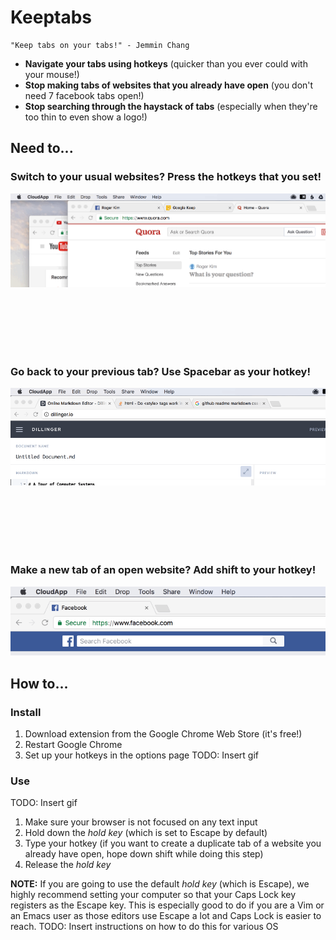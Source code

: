 # Keeptabs
    "Keep tabs on your tabs!" - Jemmin Chang

* **Navigate your tabs using hotkeys** (quicker than you ever could with
your mouse!)
* **Stop making tabs of websites that you already have open** (you don't need 7
        facebook tabs open!)
* **Stop searching through the haystack of tabs** (especially when they're too thin
        to even show a logo!)

## Need to...

### Switch to your usual websites? Press the hotkeys that you set!

![Normal Demo](img/demo.gif "switch between tabs quickly!")

<br />
<br />
<br />
<br />
<br />

### Go back to your previous tab? Use Spacebar as your hotkey!

![Switch Demo](img/switch_demo.gif "switch between two tabs!")

<br />
<br />
<br />
<br />
<br />

### Make a new tab of an open website? Add shift to your hotkey!

![Duplicate Demo](img/dupTab.gif "duplicate tabs if you want!")

## How to...

### Install

1. Download extension from the Google Chrome Web Store (it's free!)
1. Restart Google Chrome
1. Set up your hotkeys in the options page
TODO: Insert gif

### Use

TODO: Insert gif
1. Make sure your browser is not focused on any text input
1. Hold down the _hold key_ (which is set to Escape by default)
1. Type your hotkey (if you want to create a duplicate tab of a website you
   already have open, hope down shift while doing this step)
1. Release the _hold key_

**NOTE:** If you are going to use the default _hold key_ (which is Escape), we
highly recommend setting your computer so that your Caps Lock key registers as
the Escape key. This is especially good to do if you are a Vim or an Emacs user
as those editors use Escape a lot and Caps Lock is easier to reach.
TODO: Insert instructions on how to do this for various OS
